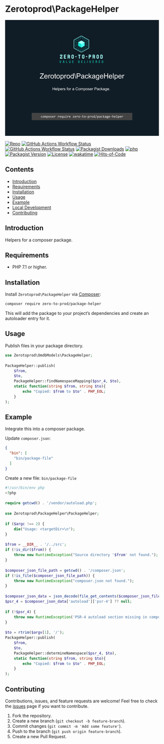# Zerotoprod\PackageHelper

![](art/logo.png)

[![Repo](https://img.shields.io/badge/github-gray?logo=github)](https://github.com/zero-to-prod/package-helper)
[![GitHub Actions Workflow Status](https://img.shields.io/github/actions/workflow/status/zero-to-prod/package-helper/test.yml?label=test)](https://github.com/zero-to-prod/package-helper/actions)
[![GitHub Actions Workflow Status](https://img.shields.io/github/actions/workflow/status/zero-to-prod/package-helper/backwards_compatibility.yml?label=backwards_compatibility)](https://github.com/zero-to-prod/package-helper/actions)
[![Packagist Downloads](https://img.shields.io/packagist/dt/zero-to-prod/package-helper?color=blue)](https://packagist.org/packages/zero-to-prod/package-helper/stats)
[![php](https://img.shields.io/packagist/php-v/zero-to-prod/package-helper.svg?color=purple)](https://packagist.org/packages/zero-to-prod/package-helper/stats)
[![Packagist Version](https://img.shields.io/packagist/v/zero-to-prod/package-helper?color=f28d1a)](https://packagist.org/packages/zero-to-prod/package-helper)
[![License](https://img.shields.io/packagist/l/zero-to-prod/package-helper?color=pink)](https://github.com/zero-to-prod/package-helper/blob/main/LICENSE.md)
[![wakatime](https://wakatime.com/badge/github/zero-to-prod/package-helper.svg)](https://wakatime.com/badge/github/zero-to-prod/package-helper)
[![Hits-of-Code](https://hitsofcode.com/github/zero-to-prod/package-helper?branch=main)](https://hitsofcode.com/github/zero-to-prod/package-helper/view?branch=main)

## Contents

- [Introduction](#introduction)
- [Requirements](#requirements)
- [Installation](#installation)
- [Usage](#usage)
- [Example](#example)
- [Local Development](./LOCAL_DEVELOPMENT.md)
- [Contributing](#contributing)

## Introduction

Helpers for a composer package.

## Requirements

- PHP 7.1 or higher.

## Installation

Install `Zerotoprod\PackageHelper` via [Composer](https://getcomposer.org/):

```bash
composer require zero-to-prod/package-helper
```

This will add the package to your project’s dependencies and create an autoloader entry for it.

## Usage

Publish files in your package directory.

```php
use Zerotoprod\OmdbModels\PackageHelper;

PackageHelper::publish(
    $from,
    $to,
    PackageHelper::findNamespaceMapping($psr_4, $to),
    static function(string $from, string $to){
        echo "Copied: $from to $to" . PHP_EOL;
    }
);
```

## Example

Integrate this into a composer package.

Update `composer.json`:

```json
{
  "bin": [
    "bin/package-file"
  ]
}
```

Create a new file: `bin/package-file`

```php
#!/usr/bin/env php
<?php

require getcwd() . '/vendor/autoload.php';

use Zerotoprod\PackageHelper\PackageHelper;

if ($argc !== 2) {
    die("Usage: <targetDir>\n");
}

$from = __DIR__ . '/../src';
if (!is_dir($from)) {
    throw new RuntimeException("Source directory '$from' not found.");
}

$composer_json_file_path = getcwd() . '/composer.json';
if (!is_file($composer_json_file_path)) {
    throw new RuntimeException("composer.json not found.");
}

$composer_json_data = json_decode(file_get_contents($composer_json_file_path), true);
$psr_4 = $composer_json_data['autoload']['psr-4'] ?? null;

if (!$psr_4) {
    throw new RuntimeException('PSR-4 autoload section missing in composer.json.');
}

$to = rtrim($argv[1], '/');
PackageHelper::publish(
    $from,
    $to,
    PackageHelper::determineNamespace($psr_4, $to),
    static function(string $from, string $to){
        echo "Copied: $from to $to" . PHP_EOL;
    }
);
```

## Contributing

Contributions, issues, and feature requests are welcome!
Feel free to check the [issues](https://github.com/zero-to-prod/package-helper/issues) page if you want to contribute.

1. Fork the repository.
2. Create a new branch (`git checkout -b feature-branch`).
3. Commit changes (`git commit -m 'Add some feature'`).
4. Push to the branch (`git push origin feature-branch`).
5. Create a new Pull Request.
